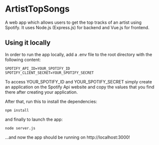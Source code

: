 # ArtistTopSongs
A web app which allows users to get the top tracks of an artist using Spotify. It uses Node.js (Express.js) for backend and Vue.js for frontend. 

## Using it locally
In order to run the app locally, add a .env file to the root directory with the following content:
```
SPOTIFY_API_ID=YOUR_SPOTIFY_ID
SPOTIFY_CLIENT_SECRET=YOUR_SPOTIFY_SECRET
```
To access YOUR_SPOTIFY_ID and YOUR_SPOTIFY_SECRET simply create an application on the Spotify Api website and copy the values that you find there after creating your application.

After that, run this to install the dependencies:
```
npm install
```
and finally to launch the app:
```
node server.js
```
...and now the app should be running on http://localhost:3000!
